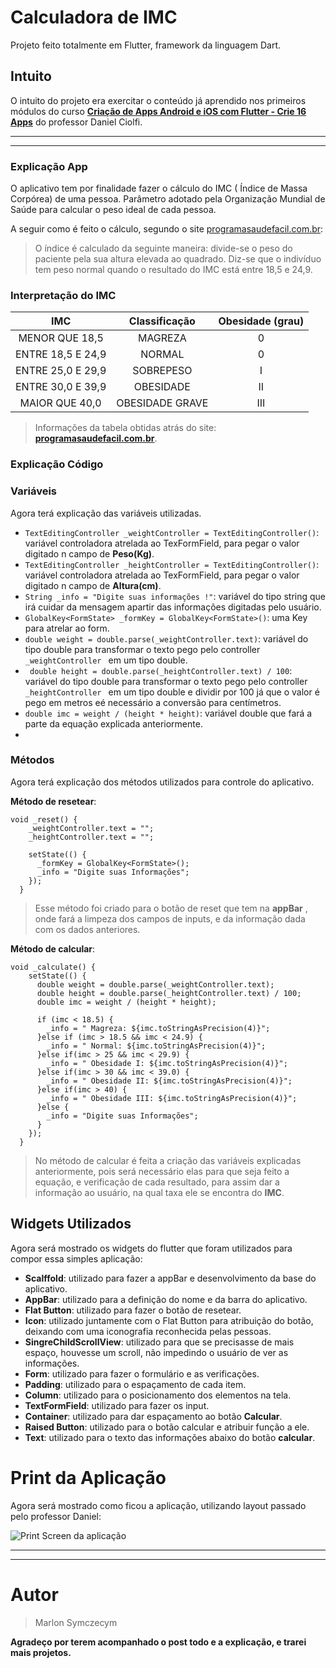 # Calculadora de IMC

Projeto feito totalmente em Flutter, framework da linguagem Dart.



## **Intuito**

O intuito do projeto era exercitar o conteúdo já aprendido nos primeiros módulos do curso **[Criação de Apps Android e iOS com Flutter - Crie 16 Apps](https://www.udemy.com/course/curso-completo-flutter-app-android-ios/?couponCode=FLUTTER12192)** do professor Daniel Ciolfi.

------

------

### **Explicação App**

O aplicativo tem por finalidade fazer o cálculo do IMC ( Índice de Massa Corpórea) de uma pessoa. Parâmetro adotado pela Organização Mundial de Saúde para calcular o peso ideal de cada pessoa.

A seguir como é feito o cálculo, segundo o site [programasaudefacil.com.br](https://www.programasaudefacil.com.br/calculadora-de-imc):

> O índice é calculado da seguinte maneira: divide-se o peso do paciente pela sua altura elevada ao quadrado. Diz-se que o indivíduo tem peso normal quando o resultado do IMC está entre 18,5 e 24,9.



### Interpretação do IMC

|        IMC        |  Classificação  | Obesidade (grau) |
| :---------------: | :-------------: | :--------------: |
|  MENOR QUE 18,5   |     MAGREZA     |        0         |
| ENTRE 18,5 E 24,9 |     NORMAL      |        0         |
| ENTRE 25,0 E 29,9 |    SOBREPESO    |        I         |
| ENTRE 30,0 E 39,9 |    OBESIDADE    |        II        |
|  MAIOR QUE 40,0   | OBESIDADE GRAVE |       III        |

> Informações da tabela obtidas atrás do site: **[programasaudefacil.com.br](https://www.programasaudefacil.com.br/calculadora-de-imc)**.



### **Explicação Código**

### **Variáveis**

Agora terá explicação das variáveis utilizadas.

* `TextEditingController _weightController = TextEditingController()`: variável controladora atrelada ao TexFormField, para pegar o valor digitado n campo de **Peso(Kg)**.
* `TextEditingController _heightController = TextEditingController()`: variável controladora atrelada ao TexFormField, para pegar o valor digitado n campo de **Altura(cm)**.
* `String _info = "Digite suas informações !"`: variável do tipo string que irá cuidar da mensagem apartir das informações digitadas pelo usuário.
* `GlobalKey<FormState> _formKey = GlobalKey<FormState>()`: uma Key para atrelar ao form.
* `double weight = double.parse(_weightController.text)`: variável do tipo double para transformar o texto pego pelo controller `_weightController ` em um tipo double.
* ` double height = double.parse(_heightController.text) / 100`: variável do tipo double para transformar o texto pego pelo controller `_heightController ` em um tipo double e dividir por 100 já que o valor é pego em metros eé necessário a conversão para centímetros.
* `double imc = weight / (height * height)`:  variável double que fará a parte da equação explicada anteriormente.
* 



### **Método**s

Agora terá explicação dos métodos utilizados para controle do aplicativo.

**Método de resetear**:   

```
void _reset() {
    _weightController.text = "";
    _heightController.text = "";

    setState(() {
      _formKey = GlobalKey<FormState>();
      _info = "Digite suas Informações";
    });
  }
```

> Esse método foi criado para o botão de reset que tem na **appBar** , onde fará a limpeza dos campos de inputs, e da informação dada com os dados anteriores.

**Método de calcular**:

```
void _calculate() {
    setState(() {
      double weight = double.parse(_weightController.text);
      double height = double.parse(_heightController.text) / 100;
      double imc = weight / (height * height);

      if (imc < 18.5) {
        _info = " Magreza: ${imc.toStringAsPrecision(4)}";
      }else if (imc > 18.5 && imc < 24.9) {
        _info = " Normal: ${imc.toStringAsPrecision(4)}";
      }else if(imc > 25 && imc < 29.9) {
        _info = " Obesidade I: ${imc.toStringAsPrecision(4)}";
      }else if(imc > 30 && imc < 39.0) {
        _info = " Obesidade II: ${imc.toStringAsPrecision(4)}";
      }else if(imc > 40) {
        _info = " Obesidade III: ${imc.toStringAsPrecision(4)}";
      }else {
        _info = "Digite suas Informações";
      }
    });
  }
```

> No método de calcular é feita a criação das variáveis explicadas anteriormente, pois será necessário elas para que seja feito a equação, e verificação de cada resultado, para assim dar a informação ao usuário, na qual taxa ele se encontra do **IMC**.



## **Widgets Utilizados**

Agora será mostrado os widgets do flutter que foram utilizados para compor essa simples aplicação:

* **Scalffold**: utilizado para fazer a appBar e desenvolvimento da base do aplicativo.
* **AppBar**: utilizado para a definição do nome e da barra do aplicativo.
* **Flat Button**: utilizado para fazer o botão de resetear.
* **Icon**: utilizado juntamente com o Flat Button para atribuição do botão, deixando com uma iconografia reconhecida pelas pessoas.
* **SingreChildScrollView**: utilizado para que se precisasse de mais espaço, houvesse um scroll, não impedindo o usuário de ver as informações.
* **Form**: utilizado para fazer o formulário e as verificações.
* **Padding**: utilizado para o espaçamento de cada item.
* **Column**: utilizado para o posicionamento dos elementos na tela.
* **TextFormField**: utilizado para fazer os input.
* **Container**: utilizado para dar espaçamento ao botão **Calcular**.
* **Raised Button**: utilizado para o botão calcular e atribuir função a ele.
* **Text**: utilizado para o texto das informações abaixo do botão **calcular**.



# **Print da Aplicação**

Agora será mostrado como ficou a aplicação, utilizando layout passado pelo professor Daniel:

![Print Screen da aplicação](src/printScreen.jpg)

****
****

# Autor

> Marlon Symczecym

**Agradeço por terem acompanhado o post todo e a explicação, e trarei mais projetos.**
